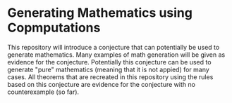 # Generating Mathematics using Copmputations

This repository will introduce a conjecture that can potentially be used to generate mathematics. Many examples of math generation will be given as evidence for the conjecture. Potentially this conjecture can be used to generate "pure" mathematics (meaning that it is not appied) for many cases. All theorems that are recreated in this repository using the rules based on this conjecture are evidence for the conjecture with no counterexample (so far).
